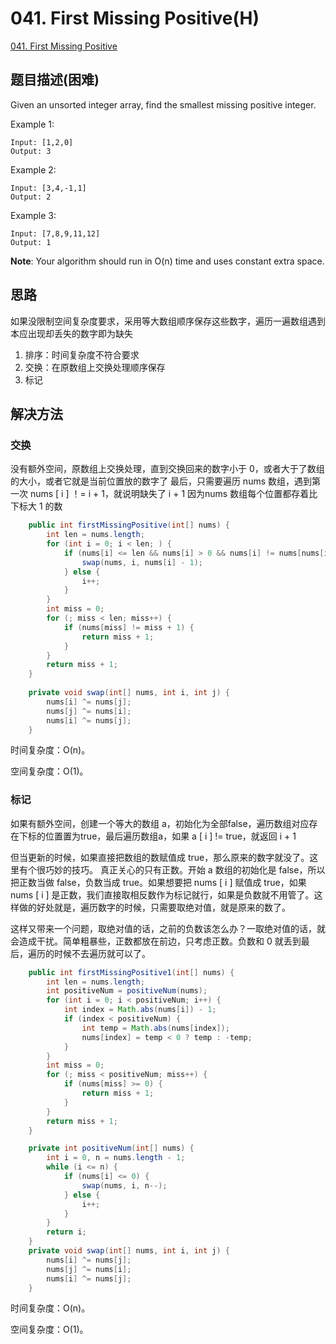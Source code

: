 # 041. First Missing Positive(H)
[041. First Missing Positive](https://leetcode-cn.com/problems/first-missing-positive/)

## 题目描述(困难)

Given an unsorted integer array, find the smallest missing positive integer.

Example 1:
```
Input: [1,2,0]
Output: 3
```
Example 2:
```
Input: [3,4,-1,1]
Output: 2
```
Example 3:
```
Input: [7,8,9,11,12]
Output: 1
```

**Note**:
Your algorithm should run in O(n) time and uses constant extra space.



## 思路

如果没限制空间复杂度要求，采用等大数组顺序保存这些数字，遍历一遍数组遇到本应出现却丢失的数字即为缺失


1. 排序：时间复杂度不符合要求
2. 交换：在原数组上交换处理顺序保存
3. 标记

## 解决方法

### 交换

没有额外空间，原数组上交换处理，直到交换回来的数字小于 0，或者大于了数组的大小，或者它就是当前位置放的数字了
最后，只需要遍历 nums 数组，遇到第一次 nums [ i ] ！= i + 1，就说明缺失了 i + 1
因为nums 数组每个位置都存着比下标大 1 的数

```java
    public int firstMissingPositive(int[] nums) {
        int len = nums.length;
        for (int i = 0; i < len; ) {
            if (nums[i] <= len && nums[i] > 0 && nums[i] != nums[nums[i] - 1]) {
                swap(nums, i, nums[i] - 1);
            } else {
                i++;
            }
        }
        int miss = 0;
        for (; miss < len; miss++) {
            if (nums[miss] != miss + 1) {
                return miss + 1;
            }
        }
        return miss + 1;
    }
    
    private void swap(int[] nums, int i, int j) {
        nums[i] ^= nums[j];
        nums[j] ^= nums[i];
        nums[i] ^= nums[j];
    }

```

时间复杂度：O(n)。

空间复杂度：O(1)。

### 标记

如果有额外空间，创建一个等大的数组 a，初始化为全部false，遍历数组对应存在下标的位置置为true，最后遍历数组a，如果 a [ i ] != true，就返回 i + 1

但当更新的时候，如果直接把数组的数赋值成 true，那么原来的数字就没了。这里有个很巧妙的技巧。
真正关心的只有正数。开始 a 数组的初始化是 false，所以把正数当做 false，负数当成 true。如果想要把 nums [ i ] 赋值成 true，如果 nums [ i ] 是正数，我们直接取相反数作为标记就行，如果是负数就不用管了。这样做的好处就是，遍历数字的时候，只需要取绝对值，就是原来的数了。

这样又带来一个问题，取绝对值的话，之前的负数该怎么办？一取绝对值的话，就会造成干扰。简单粗暴些，正数都放在前边，只考虑正数。负数和 0 就丢到最后，遍历的时候不去遍历就可以了。


```java
    public int firstMissingPositive1(int[] nums) {
        int len = nums.length;
        int positiveNum = positiveNum(nums);
        for (int i = 0; i < positiveNum; i++) {
            int index = Math.abs(nums[i]) - 1;
            if (index < positiveNum) {
                int temp = Math.abs(nums[index]);
                nums[index] = temp < 0 ? temp : -temp;
            }
        }
        int miss = 0;
        for (; miss < positiveNum; miss++) {
            if (nums[miss] >= 0) {
                return miss + 1;
            }
        }
        return miss + 1;
    }

    private int positiveNum(int[] nums) {
        int i = 0, n = nums.length - 1;
        while (i <= n) {
            if (nums[i] <= 0) {
                swap(nums, i, n--);
            } else {
                i++;
            }
        }
        return i;
    }
    private void swap(int[] nums, int i, int j) {
        nums[i] ^= nums[j];
        nums[j] ^= nums[i];
        nums[i] ^= nums[j];
    }


```

时间复杂度：O(n)。

空间复杂度：O(1)。

